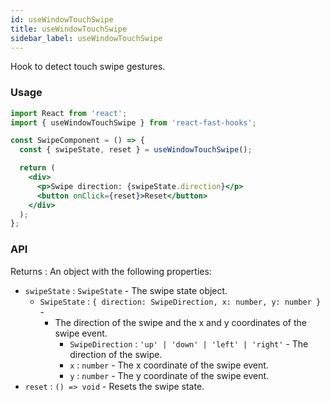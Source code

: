 ```yaml
---
id: useWindowTouchSwipe
title: useWindowTouchSwipe
sidebar_label: useWindowTouchSwipe
---
```


Hook to detect touch swipe gestures.

### Usage

```jsx live
import React from 'react';
import { useWindowTouchSwipe } from 'react-fast-hooks';

const SwipeComponent = () => {
  const { swipeState, reset } = useWindowTouchSwipe();

  return (
    <div>
      <p>Swipe direction: {swipeState.direction}</p>
      <button onClick={reset}>Reset</button>
    </div>
  );
};
```

### API

Returns : An object with the following properties:

- `swipeState` : `SwipeState` - The swipe state object.
  - `SwipeState` : `{ direction: SwipeDirection, x: number, y: number }` - 
    - The direction of the swipe and the x and y coordinates of the swipe event.
      - `SwipeDirection` : `'up' | 'down' | 'left' | 'right'` - The direction of the swipe.
      - `x` : `number` - The x coordinate of the swipe event.
      - `y` : `number` - The y coordinate of the swipe event.
- `reset` : `() => void` - Resets the swipe state. 
  